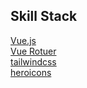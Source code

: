 ## Skill Stack
[Vue.js](https://ja.vuejs.org/guide/introduction.html)<br>
[Vue Rotuer](https://v3.router.vuejs.org/ja/installation.html)<br>
[tailwindcss](https://tailwindcss.com/docs/installation)<br>
[heroicons](https://heroicons.com/)<br>
